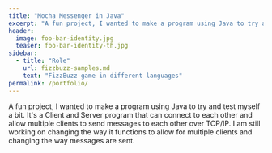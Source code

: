 ```yaml
---
title: "Mocha Messenger in Java"
excerpt: "A fun project, I wanted to make a program using Java to try and test myself a bit."
header:
  image: foo-bar-identity.jpg
  teaser: foo-bar-identity-th.jpg
sidebar:
  - title: "Role"
    url: fizzbuzz-samples.md
    text: "FizzBuzz game in different languages"
permalink: /portfolio/
---
```


A fun project, I wanted to make a program using Java to try and test myself a bit. It's a Client and Server program that can
connect to each other and allow multiple clients to send messages to each other over TCP/IP. I am still working on changing
the way it functions to allow for multiple clients and changing the way messages are sent.
